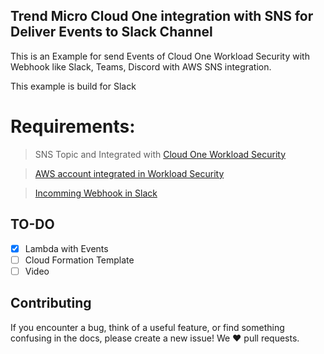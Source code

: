 ## Trend Micro Cloud One integration with SNS for Deliver Events to Slack Channel 

This is an Example for send Events of Cloud One Workload Security with Webhook like Slack, Teams, Discord with AWS SNS integration.

This example is build for Slack

[logo]: https://github.com/adam-p/markdown-here/raw/master/src/common/images/icon48.png "Architecture"

# Requirements:

> SNS Topic and Integrated with [Cloud One Workload Security](https://cloudone.trendmicro.com/docs/workload-security/event-sns/)

> [AWS account integrated in Workload Security](https://cloudone.trendmicro.com/docs/workload-security/aws-add/)

> [Incomming Webhook in Slack](https://api.slack.com/messaging/webhooks)

## TO-DO

- [x] Lambda with Events
- [ ] Cloud Formation Template
- [ ] Video

## Contributing
If you encounter a bug, think of a useful feature, or find something confusing in the docs, please create a new issue! We ❤️ pull requests.

